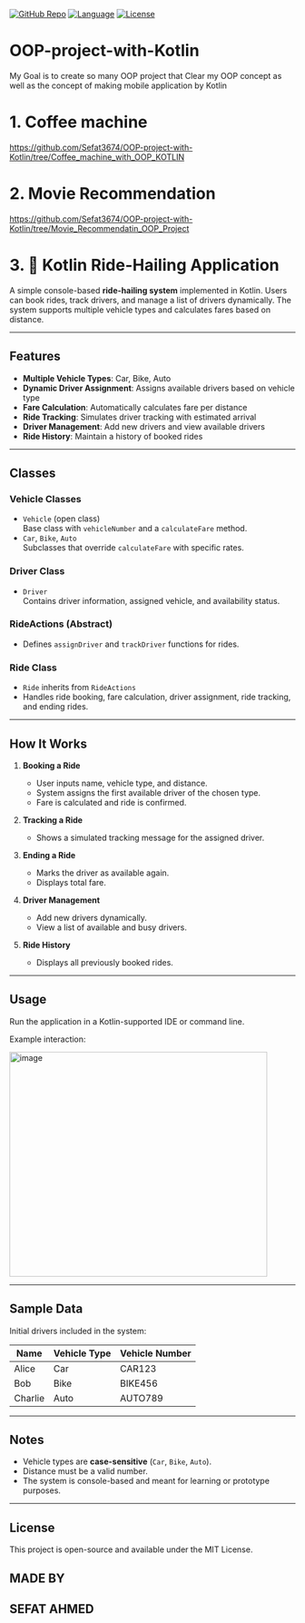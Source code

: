 [![GitHub Repo](https://img.shields.io/badge/GitHub-Project-blue)](https://github.com/Sefat3674/OOP-project-with-Kotlin)
[![Language](https://img.shields.io/badge/Kotlin-1.8-orange)](https://kotlinlang.org/)
[![License](https://img.shields.io/badge/License-MIT-green)](LICENSE)


# OOP-project-with-Kotlin
My Goal is to create so many OOP project  that Clear my OOP concept as well as the concept of making mobile application by Kotlin

# 1. Coffee machine 
https://github.com/Sefat3674/OOP-project-with-Kotlin/tree/Coffee_machine_with_OOP_KOTLIN

# 2. Movie Recommendation
https://github.com/Sefat3674/OOP-project-with-Kotlin/tree/Movie_Recommendatin_OOP_Project


# 3. 🚖 Kotlin Ride-Hailing Application

A simple console-based **ride-hailing system** implemented in Kotlin. Users can book rides, track drivers, and manage a list of drivers dynamically. The system supports multiple vehicle types and calculates fares based on distance.

---

## Features

- **Multiple Vehicle Types**: Car, Bike, Auto
- **Dynamic Driver Assignment**: Assigns available drivers based on vehicle type
- **Fare Calculation**: Automatically calculates fare per distance
- **Ride Tracking**: Simulates driver tracking with estimated arrival
- **Driver Management**: Add new drivers and view available drivers
- **Ride History**: Maintain a history of booked rides

---

## Classes

### Vehicle Classes
- `Vehicle` (open class)  
  Base class with `vehicleNumber` and a `calculateFare` method.
- `Car`, `Bike`, `Auto`  
  Subclasses that override `calculateFare` with specific rates.

### Driver Class
- `Driver`  
  Contains driver information, assigned vehicle, and availability status.

### RideActions (Abstract)
- Defines `assignDriver` and `trackDriver` functions for rides.

### Ride Class
- `Ride` inherits from `RideActions`
- Handles ride booking, fare calculation, driver assignment, ride tracking, and ending rides.

---

## How It Works

1. **Booking a Ride**
   - User inputs name, vehicle type, and distance.
   - System assigns the first available driver of the chosen type.
   - Fare is calculated and ride is confirmed.

2. **Tracking a Ride**
   - Shows a simulated tracking message for the assigned driver.

3. **Ending a Ride**
   - Marks the driver as available again.
   - Displays total fare.

4. **Driver Management**
   - Add new drivers dynamically.
   - View a list of available and busy drivers.

5. **Ride History**
   - Displays all previously booked rides.

---

## Usage

Run the application in a Kotlin-supported IDE or command line.  

Example interaction:

<img width="454" height="396" alt="image" src="https://github.com/user-attachments/assets/16e41117-d2b8-4037-97a3-be9f69528bb3" />


---

## Sample Data

Initial drivers included in the system:

| Name    | Vehicle Type | Vehicle Number |
|---------|--------------|----------------|
| Alice   | Car          | CAR123         |
| Bob     | Bike         | BIKE456        |
| Charlie | Auto         | AUTO789        |

---

## Notes

- Vehicle types are **case-sensitive** (`Car`, `Bike`, `Auto`).
- Distance must be a valid number.
- The system is console-based and meant for learning or prototype purposes.

---

## License

This project is open-source and available under the MIT License.
## MADE BY
## SEFAT AHMED
